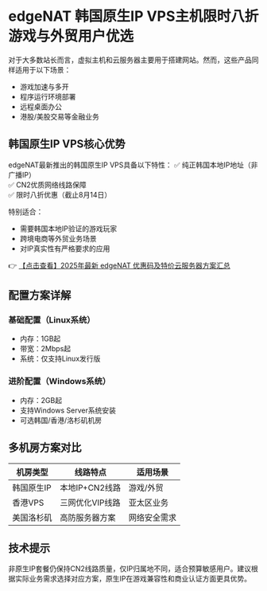 # edgeNAT 韩国原生IP VPS主机限时八折 游戏与外贸用户优选

对于大多数站长而言，虚拟主机和云服务器主要用于搭建网站。然而，这些产品同样适用于以下场景：
- 游戏加速与多开
- 程序运行环境部署
- 远程桌面办公
- 港股/美股交易等金融业务

## 韩国原生IP VPS核心优势

edgeNAT最新推出的韩国原生IP VPS具备以下特性：
✅ 纯正韩国本地IP地址（非广播IP）  
✅ CN2优质网络线路保障  
✅ 限时八折优惠（截止8月14日）  

特别适合：
- 需要韩国本地IP验证的游戏玩家
- 跨境电商等外贸业务场景
- 对IP真实性有严格要求的应用

👉 [【点击查看】2025年最新 edgeNAT 优惠码及特价云服务器方案汇总](https://bit.ly/edgenat)

## 配置方案详解

### 基础配置（Linux系统）
- 内存：1GB起
- 带宽：2Mbps起
- 系统：仅支持Linux发行版

### 进阶配置（Windows系统）
- 内存：2GB起
- 支持Windows Server系统安装
- 可选韩国/香港/洛杉矶机房

## 多机房方案对比

| 机房类型   | 线路特点                  | 适用场景          |
|------------|---------------------------|-------------------|
| 韩国原生IP | 本地IP+CN2线路            | 游戏/外贸         |
| 香港VPS    | 三网优化VIP线路           | 亚太区业务        |
| 美国洛杉矶 | 高防服务器方案            | 网络安全需求      |

## 技术提示
非原生IP套餐仍保持CN2线路质量，仅IP归属地不同，适合预算敏感用户。建议根据实际业务需求选择对应方案，原生IP在游戏兼容性和商业认证方面更具优势。